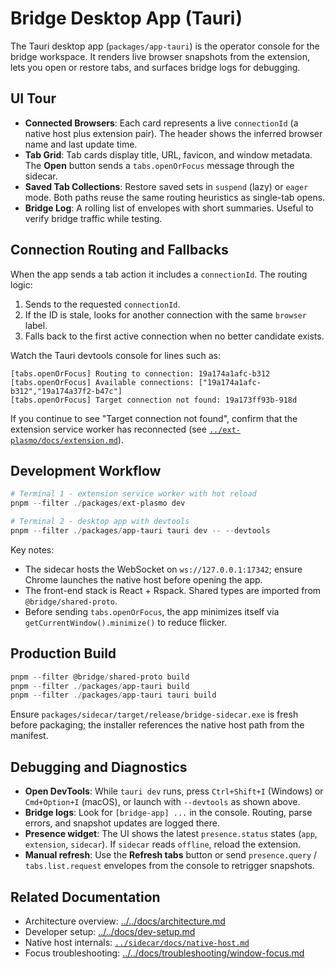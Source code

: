 # Bridge Desktop App (Tauri)

The Tauri desktop app (`packages/app-tauri`) is the operator console for the bridge workspace. It renders live browser snapshots from the extension, lets you open or restore tabs, and surfaces bridge logs for debugging.

## UI Tour

- **Connected Browsers**: Each card represents a live `connectionId` (a native host plus extension pair). The header shows the inferred browser name and last update time.
- **Tab Grid**: Tab cards display title, URL, favicon, and window metadata. The **Open** button sends a `tabs.openOrFocus` message through the sidecar.
- **Saved Tab Collections**: Restore saved sets in `suspend` (lazy) or `eager` mode. Both paths reuse the same routing heuristics as single-tab opens.
- **Bridge Log**: A rolling list of envelopes with short summaries. Useful to verify bridge traffic while testing.

## Connection Routing and Fallbacks

When the app sends a tab action it includes a `connectionId`. The routing logic:

1. Sends to the requested `connectionId`.
2. If the ID is stale, looks for another connection with the same `browser` label.
3. Falls back to the first active connection when no better candidate exists.

Watch the Tauri devtools console for lines such as:

```text
[tabs.openOrFocus] Routing to connection: 19a174a1afc-b312
[tabs.openOrFocus] Available connections: ["19a174a1afc-b312","19a174a37f2-b47c"]
[tabs.openOrFocus] Target connection not found: 19a173ff93b-918d
```

If you continue to see "Target connection not found", confirm that the extension service worker has reconnected (see [`../ext-plasmo/docs/extension.md`](../ext-plasmo/docs/extension.md)).

## Development Workflow

```powershell
# Terminal 1 - extension service worker with hot reload
pnpm --filter ./packages/ext-plasmo dev

# Terminal 2 - desktop app with devtools
pnpm --filter ./packages/app-tauri tauri dev -- --devtools
```

Key notes:

- The sidecar hosts the WebSocket on `ws://127.0.0.1:17342`; ensure Chrome launches the native host before opening the app.
- The front-end stack is React + Rspack. Shared types are imported from `@bridge/shared-proto`.
- Before sending `tabs.openOrFocus`, the app minimizes itself via `getCurrentWindow().minimize()` to reduce flicker.

## Production Build

```powershell
pnpm --filter @bridge/shared-proto build
pnpm --filter ./packages/app-tauri build
pnpm --filter ./packages/app-tauri tauri build
```

Ensure `packages/sidecar/target/release/bridge-sidecar.exe` is fresh before packaging; the installer references the native host path from the manifest.

## Debugging and Diagnostics

- **Open DevTools**: While `tauri dev` runs, press `Ctrl+Shift+I` (Windows) or `Cmd+Option+I` (macOS), or launch with `--devtools` as shown above.
- **Bridge logs**: Look for `[bridge-app] ...` in the console. Routing, parse errors, and snapshot updates are logged there.
- **Presence widget**: The UI shows the latest `presence.status` states (`app`, `extension`, `sidecar`). If `sidecar` reads `offline`, reload the extension.
- **Manual refresh**: Use the **Refresh tabs** button or send `presence.query` / `tabs.list.request` envelopes from the console to retrigger snapshots.

## Related Documentation

- Architecture overview: [../../docs/architecture.md](../../docs/architecture.md)
- Developer setup: [../../docs/dev-setup.md](../../docs/dev-setup.md)
- Native host internals: [`../sidecar/docs/native-host.md`](../sidecar/docs/native-host.md)
- Focus troubleshooting: [../../docs/troubleshooting/window-focus.md](../../docs/troubleshooting/window-focus.md)
